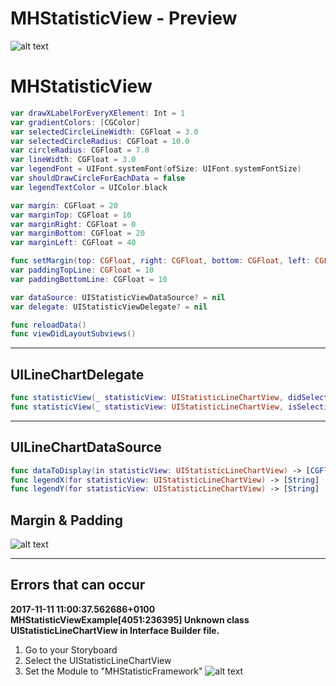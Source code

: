 # MHStatisticView - Preview
![alt text](http://marcelhagmann.de/wp-content/uploads/2017/12/ScreenshotExample0.png "Preview")

# MHStatisticView
```swift
var drawXLabelForEveryXElement: Int = 1
var gradientColors: [CGColor]
var selectedCircleLineWidth: CGFloat = 3.0
var selectedCircleRadius: CGFloat = 10.0
var circleRadius: CGFloat = 7.0
var lineWidth: CGFloat = 3.0
var legendFont = UIFont.systemFont(ofSize: UIFont.systemFontSize)
var shouldDrawCircleForEachData = false
var legendTextColor = UIColor.black

var margin: CGFloat = 20
var marginTop: CGFloat = 10
var marginRight: CGFloat = 0
var marginBottom: CGFloat = 20
var marginLeft: CGFloat = 40

func setMargin(top: CGFloat, right: CGFloat, bottom: CGFloat, left: CGFloat)
var paddingTopLine: CGFloat = 10
var paddingBottomLine: CGFloat = 10

var dataSource: UIStatisticViewDataSource? = nil
var delegate: UIStatisticViewDelegate? = nil

func reloadData()
func viewDidLayoutSubviews()
```

---
## UILineChartDelegate
```swift
func statisticView(_ statisticView: UIStatisticLineChartView, didSelectedIndexindex: Int)
func statisticView(_ statisticView: UIStatisticLineChartView, isSelecting: Bool)
```

---
## UILineChartDataSource
```swift
func dataToDisplay(in statisticView: UIStatisticLineChartView) -> [CGFloat]
func legendX(for statisticView: UIStatisticLineChartView) -> [String]
func legendY(for statisticView: UIStatisticLineChartView) -> [String]
```

## Margin & Padding
![alt text](http://marcelhagmann.de/wp-content/uploads/2017/12/ScreenshotDescription-1.png "Margin & Padding Description")

---
## Errors that can occur
**2017-11-11 11:00:37.562686+0100 MHStatisticViewExample[4051:236395] Unknown class UIStatisticLineChartView in Interface Builder file.**
1. Go to your Storyboard
2. Select the UIStatisticLineChartView
3. Set the Module to "MHStatisticFramework"
![alt text](http://marcelhagmann.de/wp-content/uploads/2017/12/MHStatisticView-error-that-can-occur-1.png "Error that can occur 1")

